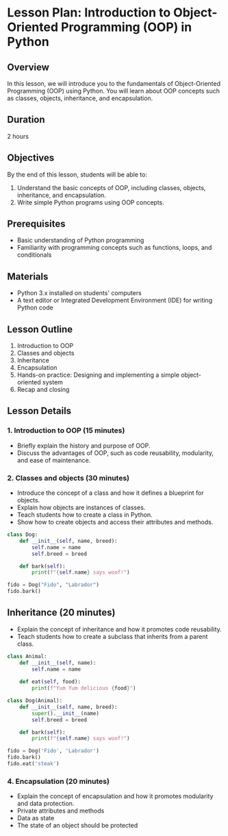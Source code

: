 # Lesson Plan: Introduction to Object-Oriented Programming (OOP) in Python

## Overview

In this lesson, we will introduce you to the fundamentals of Object-Oriented Programming (OOP) using Python. You will learn about OOP concepts such as classes, objects, inheritance, and encapsulation.

## Duration

2 hours

## Objectives

By the end of this lesson, students will be able to:

1. Understand the basic concepts of OOP, including classes, objects, inheritance, and encapsulation.
2. Write simple Python programs using OOP concepts.

## Prerequisites

- Basic understanding of Python programming
- Familiarity with programming concepts such as functions, loops, and conditionals

## Materials

- Python 3.x installed on students' computers
- A text editor or Integrated Development Environment (IDE) for writing Python code

## Lesson Outline

1. Introduction to OOP
2. Classes and objects
3. Inheritance
4. Encapsulation
5. Hands-on practice: Designing and implementing a simple object-oriented system
6. Recap and closing

## Lesson Details

### 1. Introduction to OOP (15 minutes)

- Briefly explain the history and purpose of OOP.
- Discuss the advantages of OOP, such as code reusability, modularity, and ease of maintenance.

### 2. Classes and objects (30 minutes)

- Introduce the concept of a class and how it defines a blueprint for objects.
- Explain how objects are instances of classes.
- Teach students how to create a class in Python.
- Show how to create objects and access their attributes and methods.

```python
class Dog:
    def __init__(self, name, breed):
        self.name = name
        self.breed = breed

    def bark(self):
        print(f"{self.name} says woof!")

fido = Dog("Fido", "Labrador")
fido.bark()
```

## Inheritance (20 minutes)

- Explain the concept of inheritance and how it promotes code reusability.
- Teach students how to create a subclass that inherits from a parent class.

```python
class Animal:
    def __init__(self, name):
        self.name = name
    
    def eat(self, food):
        print(f"Yum Yum delicious {food}")

class Dog(Animal):
    def __init__(self, name, breed):
        super().__init__(name)
        self.breed = breed

    def bark(self):
        print(f"{self.name} says woof!")

fido = Dog('Fido', 'Labrador')
fido.bark()
fido.eat('steak')
```

### 4. Encapsulation (20 minutes)

- Explain the concept of encapsulation and how it promotes modularity and data protection.
- Private attributes and methods
- Data as state
- The state of an object should be protected
